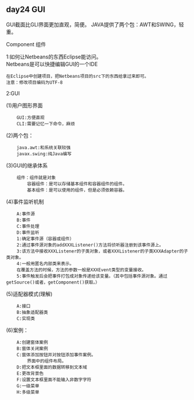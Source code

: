 ## day24 GUI ##
GUI截面比GLI界面更加直观，简便。
JAVA提供了两个包：AWT和SWING，轻重。

Component 组件

1:如何让Netbeans的东西Eclipse能访问。  
Netbeans是可以快捷编辑GUI的一个IDE

	在Eclipse中创建项目，把Netbeans项目的src下的东西给拿过来即可。
	注意：修改项目编码为UTF-8
	
2:GUI

(1)用户图形界面

		GUI:方便直观
		CLI:需要记忆一下命令，麻烦
(2)两个包：

		java.awt:和系统关联较强
		javax.swing:纯Java编写
(3)GUI的继承体系

		组件：组件就是对象
			容器组件：是可以存储基本组件和容器组件的组件。
			基本组件：是可以使用的组件，但是必须依赖容器。
(4)事件监听机制

		A:事件源
		B:事件
		C:事件处理
		D:事件监听
		1:确定事件源（容器或组件）
		2:通过事件源对象的addXXXListener()方法将侦听器注册到该事件源上。
		3:该方法中接收XXXListener的子类对象，或者XXXListener的子类XXXAdapter的子类对象。
		4:一般用匿名内部类来表示。
		在覆盖方法的时候，方法的参数一般是XXXEvent类型的变量接收。
		5:事件触发后会把事件打包成对象传递给该变量。（其中包括事件源对象。通过getSource()或者，getComponent()获取。）

(5)适配器模式(理解)

		A:接口
		B:抽象适配器类
		C:实现类
(6)案例：

		A:创建窗体案例
		B:窗体关闭案例
		C:窗体添加按钮并对按钮添加事件案例。
			界面中的组件布局。
		D:把文本框里面的数据转移到文本域
		E:更改背景色
		F:设置文本框里面不能输入非数字字符
		G:一级菜单
		H:多级菜单